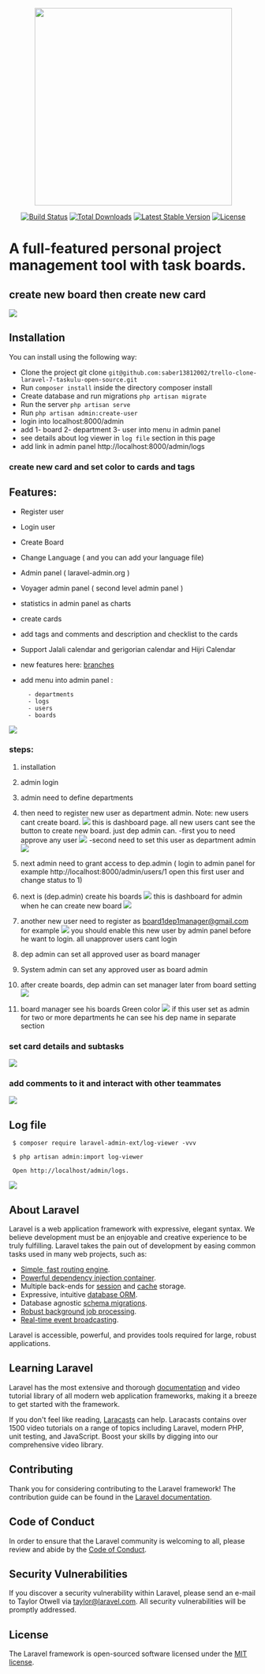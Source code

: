 <p align="center"><img src="https://res.cloudinary.com/dtfbvvkyp/image/upload/v1566331377/laravel-logolockup-cmyk-red.svg" width="400"></p>

<p align="center">
<a href="https://travis-ci.org/laravel/framework"><img src="https://travis-ci.org/laravel/framework.svg" alt="Build Status"></a>
<a href="https://packagist.org/packages/laravel/framework"><img src="https://poser.pugx.org/laravel/framework/d/total.svg" alt="Total Downloads"></a>
<a href="https://packagist.org/packages/laravel/framework"><img src="https://poser.pugx.org/laravel/framework/v/stable.svg" alt="Latest Stable Version"></a>
<a href="https://packagist.org/packages/laravel/framework"><img src="https://poser.pugx.org/laravel/framework/license.svg" alt="License"></a>
</p>


# A full-featured personal project management tool with task boards.

## create new board then create new card

![](demo-trello-new-card.gif)

## Installation
You can install using the following way:
- Clone the project git clone `git@github.com:saber13812002/trello-clone-laravel-7-taskulu-open-source.git`
- Run `composer install` inside the directory composer install
- Create database and run migrations `php artisan migrate`
- Run the server `php artisan serve`
- Run `php artisan admin:create-user`
- login into localhost:8000/admin
- add 1- board 2- department 3- user into menu in admin panel
- see details about log viewer in `log file` section in this page 
- add link in admin panel http://localhost:8000/admin/logs 

### create new card and set color to cards and tags

## Features:

 - Register user 
 - Login user
 - Create Board
 - Change Language ( and you can add your language file)
 - Admin panel ( laravel-admin.org )
 - Voyager admin panel ( second level admin panel )
 - statistics in admin panel as charts
 - create cards
 - add tags and comments and description and checklist to the cards
 - Support Jalali calendar and gerigorian calendar and Hijri Calendar
 - new features here: [ branches ](https://github.com/saber13812002/trello-clone-laravel-7-taskulu-open-source/branches)
 - add menu into admin panel :

         - departments
         - logs
         - users
         - boards

![](demo-card-color-and-tag.gif)


### steps:
 1. installation
 1. admin login
 1. admin need to define departments
 1. then need to register new user as department admin. Note: new users cant create board.
![](first-user-cant-create-board-just-dep-admin-can.png)
this is dashboard page. all new users cant see the button to create new board. just dep admin can.
     -first you to need approve any user
![](how-can-you-approve-new-users-by-admin-panel.png) 
     -second need to set this user as department admin
![](create-new-department-set-admin.png)    

 1. next admin need to grant access to dep.admin ( login to admin panel for example http://localhost:8000/admin/users/1 open this first user and change status to 1)
 1. next is (dep.admin) create his boards
![](when-dep-admin-logged-in.png)
this is dashboard for admin when he can create new board
![](create-new-board-as-b1-in-dep1.png)
 1. another new user need to register as board1dep1manager@gmail.com for example
![](board1dep1manager.png)
you should enable this new user by admin panel before he want to login.
all unapprover users cant login
 1. dep admin can set all approved user as board manager
 1. System admin can set any approved user as board admin
 1. after create boards, dep admin can set manager later from board setting
 ![](dep-admin-can-set-another-manager-later-from-board-setting.png)
 1. board manager see his boards Green color
 ![](board-manager-see-its-board-green.png)
if this user set as admin for two or more departments he can see his dep name in separate section

### set card details and subtasks

![](demo-card-details-subtask.gif)


### add comments to it and interact with other teammates

![](demo-card-comments.gif)


## Log file

     $ composer require laravel-admin-ext/log-viewer -vvv

     $ php artisan admin:import log-viewer

     Open http://localhost/admin/logs.

     
![](demo-log-viewer.png)

## About Laravel

Laravel is a web application framework with expressive, elegant syntax. We believe development must be an enjoyable and creative experience to be truly fulfilling. Laravel takes the pain out of development by easing common tasks used in many web projects, such as:

- [Simple, fast routing engine](https://laravel.com/docs/routing).
- [Powerful dependency injection container](https://laravel.com/docs/container).
- Multiple back-ends for [session](https://laravel.com/docs/session) and [cache](https://laravel.com/docs/cache) storage.
- Expressive, intuitive [database ORM](https://laravel.com/docs/eloquent).
- Database agnostic [schema migrations](https://laravel.com/docs/migrations).
- [Robust background job processing](https://laravel.com/docs/queues).
- [Real-time event broadcasting](https://laravel.com/docs/broadcasting).

Laravel is accessible, powerful, and provides tools required for large, robust applications.

## Learning Laravel

Laravel has the most extensive and thorough [documentation](https://laravel.com/docs) and video tutorial library of all modern web application frameworks, making it a breeze to get started with the framework.

If you don't feel like reading, [Laracasts](https://laracasts.com) can help. Laracasts contains over 1500 video tutorials on a range of topics including Laravel, modern PHP, unit testing, and JavaScript. Boost your skills by digging into our comprehensive video library.



## Contributing
Thank you for considering contributing to the Laravel framework! The contribution guide can be found in the [Laravel documentation](https://laravel.com/docs/contributions).

## Code of Conduct

In order to ensure that the Laravel community is welcoming to all, please review and abide by the [Code of Conduct](https://laravel.com/docs/contributions#code-of-conduct).

## Security Vulnerabilities

If you discover a security vulnerability within Laravel, please send an e-mail to Taylor Otwell via [taylor@laravel.com](mailto:taylor@laravel.com). All security vulnerabilities will be promptly addressed.

## License

The Laravel framework is open-sourced software licensed under the [MIT license](https://opensource.org/licenses/MIT).
